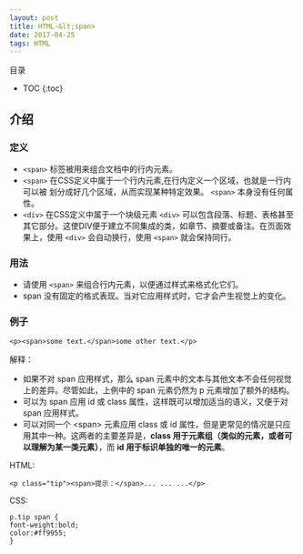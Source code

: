 ```yaml
---
layout: post
title: HTML-&lt;span>
date: 2017-04-25
tags: HTML 
---
```


目录

* TOC 
{:toc}

## 介绍

### 定义
* `<span>` 标签被用来组合文档中的行内元素。
* `<span>` 在CSS定义中属于一个行内元素,在行内定义一个区域，也就是一行内可以被 <span> 划分成好几个区域，从而实现某种特定效果。 `<span>` 本身没有任何属性。
* `<div>` 在CSS定义中属于一个块级元素 `<div>` 可以包含段落、标题、表格甚至其它部分。这使DIV便于建立不同集成的类，如章节、摘要或备注。在页面效果上，使用 `<div>` 会自动换行，使用 `<span>` 就会保持同行。


### 用法
* 请使用 `<span>` 来组合行内元素，以便通过样式来格式化它们。
* span 没有固定的格式表现。当对它应用样式时，它才会产生视觉上的变化。

### 例子
	<p><span>some text.</span>some other text.</p>

解释：
* 如果不对 span 应用样式，那么 span 元素中的文本与其他文本不会任何视觉上的差异。尽管如此，上例中的 span 元素仍然为 p 元素增加了额外的结构。
* 可以为 span 应用 id 或 class 属性，这样既可以增加适当的语义，又便于对 span 应用样式。
* 可以对同一个 &lt;span> 元素应用 class 或 id 属性，但是更常见的情况是只应用其中一种。这两者的主要差异是，**class 用于元素组（类似的元素，或者可以理解为某一类元素）**，而 **id 用于标识单独的唯一的元素**。

HTML:
	
	<p class="tip"><span>提示：</span>... ... ...</p>

CSS:

	p.tip span {
	font-weight:bold;
	color:#ff9955;
	}